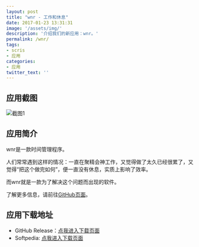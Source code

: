 ```yaml
---
layout: post
title: "wnr - 工作和休息"
date: 2017-01-23 13:31:31
image: '/assets/img/'
description: '介绍我们的新应用：wnr。'
permalink: /wnr/
tags:
- scris
- 应用
categories:
- 应用
twitter_text: ''
---
```


## 应用截图

![截图1](https://raw.githubusercontent.com/RoderickQiu/wnr/master/res/preview/preview-1.png)

## 应用简介

wnr是一款时间管理程序。

人们常常遇到这样的情况：一直在聚精会神工作，又觉得做了太久已经很累了，又觉得“把这个做完如何”，便一直没有休息，实质上影响了效率。

而wnr就是一款为了解决这个问题而出现的软件。

了解更多信息，请前往[GitHub页面](https://github.com/RoderickQiu/wnr)。

## 应用下载地址

* GitHub Release：[点我进入下载页面](https://github.com/RoderickQiu/wnr/releases/latest)
* Softpedia: [点我进入下载页面](https://www.softpedia.com/get/Desktop-Enhancements/Clocks-Time-Management/wnr.shtml)
